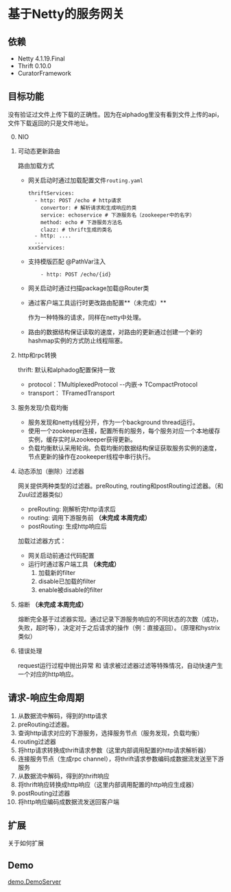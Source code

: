 # 基于Netty的服务网关

## 依赖
* Netty 4.1.19.Final
* Thrift 0.10.0
* CuratorFramework

## 目标功能

没有验证过文件上传下载的正确性。因为在alphadog里没有看到文件上传的api，文件下载返回的只是文件地址。

0. NIO

1. 可动态更新路由

	路由加载方式
	* 网关启动时通过加载配置文件`routing.yaml`
		
		```
		thriftServices:
  		  - http: POST /echo # http请求
    		convertor: # 解析请求和生成响应的类
    		service: echoservice # 下游服务名（zookeeper中的名字）
		    method: echo # 下游服务方法名
		    clazz: # thrift生成的类名
		  - http: ....
		  ...
		xxxServices:

		```
	* 支持模版匹配
		@PathVar注入
		
		```
			- http: POST /echo/{id}
		```
		
	* 网关启动时通过扫描package加载@Router类
		
	* 通过客户端工具运行时更改路由配置**（未完成）**
	
		作为一种特殊的请求，同样在netty中处理。
	* 路由的数据结构保证读取的速度，对路由的更新通过创建一个新的hashmap实例的方式防止线程阻塞。

2. http和rpc转换

	thrift: 默认和alphadog配置保持一致
	* protocol：TMultiplexedProtocol --内嵌-> TCompactProtocol
	* transport： TFramedTransport
	
3. 服务发现/负载均衡

	* 服务发现和netty线程分开，作为一个background thread运行。
	* 使用一个zookeeper连接，配置所有的服务，每个服务对应一个本地缓存实例，缓存实时从zookeeper获得更新。
	* 负载均衡默认采用轮询。负载均衡的数据结构保证获取服务实例的速度，节点更新的操作在zookeeper线程中串行执行。

4. 动态添加（删除）过滤器
	
	网关提供两种类型的过滤器。preRouting, routing和postRouting过滤器。（和Zuul过滤器类似）
	* preRouting: 刚解析完http请求后
	* routing: 调用下游服务前  **（未完成 本周完成）**
	* postRouting: 生成http响应后
	
	加载过滤器方式：
	* 网关启动前通过代码配置
	* 运行时通过客户端工具  **（未完成）**
		1. 加载新的filter
		2. disable已加载的filter
		3. enable被disable的filter
	
5. 熔断 **（未完成 本周完成）**
	
	熔断完全基于过滤器实现。通过记录下游服务响应的不同状态的次数（成功，失败，超时等），决定对于之后请求的操作（例：直接返回）。（原理和hystrix类似）

6. 错误处理
	
	request运行过程中抛出异常 和 请求被过滤器过滤等特殊情况，自动快速产生一个对应的http响应。

## 请求-响应生命周期
1. 从数据流中解码，得到的http请求
2. preRouting过滤器。
3. 查询http请求对应的下游服务，选择服务节点（服务发现，负载均衡）
4. routing过滤器
5. 将http请求转换成thrift请求参数（这里内部调用配置的http请求解析器）
6. 连接服务节点（生成rpc channel），将thrift请求参数编码成数据流发送至下游服务
7. 从数据流中解码，得到的thrift响应
8. 将thrift响应转换成http响应（这里内部调用配置的http响应生成器）
9. postRouting过滤器
10. 将http响应编码成数据流发送回客户端

<!--
1. **请求路由和服务发现** 接受客户端http请求，通过配置好的路由信息启动路由，找到http请求定义`HttpRequestDef`在路由中找到对应的下游服务信息`RpcInvokerDef`：rpc协议，服务名，方法名，数据转换器。 然后通过服务发现获取服务地址等其他信息，创建`RpcInvoker`实例。
2. **Http请求转换成RPC参数** 这个部分由业务逻辑决定，继承 `FullHttpRequestParser` 实现无状态的转换器。在`HttpParamConvertor`中被调用。
3. **连接下游服务，创建RPC channel** `RpcInvoker.connectAsync()`
4. **序列化RPC请求** `ThriftEncoder`
5. **反序列化RPC响应** `ThriftDecoder
6. **写回Http channel**  `RpcFinalHandler`
7. **RPC结果转换成Http响应** 这个部分也有业务逻辑决定，继承`FullHttpResponseGenerator` 实现，在`ResultHttpConvertor`中被调用。-->

## 扩展
关于如何扩展
## Demo
[demo.DemoServer](./src/main/java/demo/DemoServer.java)


<!--## 运行
1. 启动`examples.thrift_service.ThriftEchoServer` 端口hardcode为9090
2. 启动`sgw.NettyGatewayServer`  默认绑定8080端口，目前service discovery是hardcode的，直接会连接到localhosst:9090
3. http客户端POST http://localhost:8080/aaa 请求体附上一端字符串string
4. http响应体："This is return result: " + string

-->
